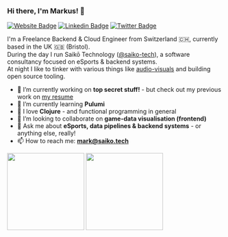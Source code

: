 ### Hi there, I'm Markus! 👋

[![Website Badge](https://img.shields.io/badge/Website-3b5998?style=flat-square&logo=google-chrome&logoColor=white)](https://saiko.tech/)
[![Linkedin Badge](https://img.shields.io/badge/-LinkedIn-0e76a8?style=flat-square&logo=Linkedin&logoColor=white)](https://www.linkedin.com/in/markus-wa/)
[![Twitter Badge](https://img.shields.io/badge/-Twitter-00acee?style=flat-square&logo=Twitter&logoColor=white)](https://twitter.com/markuswa_)

I'm a Freelance Backend & Cloud Engineer from Switzerland 🇨🇭, currently based in the UK 🇬🇧 (Bristol).<br>
During the day I run Saikō Technology ([@saiko-tech](https://github.com/saiko-tech)), a software consultancy focused on eSports & backend systems.<br>
At night I like to tinker with various things like [audio-visuals](https://github.com/markus-wa/av-clj) and building open source tooling.

- 🔭 I’m currently working on **top secret stuff!** - but check out my previous work on [my resume](https://markwalther.ch/resume-clj/)
- 🌱 I’m currently learning **Pulumi**
- 💖 I love **Clojure** - and functional programming in general
- 👯 I’m looking to collaborate on **game-data visualisation (frontend)**
- 💬 Ask me about **eSports, data pipelines & backend systems** - or anything else, really!
- 📫 How to reach me: **[mark@saiko.tech](mailto:mark@saiko.tech)**

<p>
  <img height="180em" src="https://github-readme-stats.vercel.app/api?username=markus-wa&show_icons=true&hide_border=true&&count_private=true&include_all_commits=true&exclude_repo=demoinfocs-golang-vendor,cs-demo-minifier-vendor" />
  <img height="180em" src="https://github-readme-stats.vercel.app/api/top-langs/?username=markus-wa&exclude_repo=demoinfocs-golang,cs-demo-minifier,demoinfocs-golang-vendor,cs-demo-minifier-vendor,ObjectOrientedDB&hide=Shell&show_icons=true&hide_border=true&layout=compact&langs_count=8"/>
</p>
